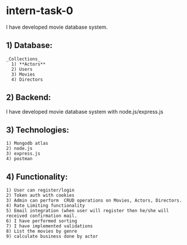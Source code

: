 # intern-task-0
I have developed movie database system.
## 1) Database: 
    _Collections_
      1) **Actors** 
      2) Users
      3) Movies
      4) Directors
## 2) Backend:
  I have developed movie database system with node.js/express.js
## 3) Technologies:
    1) Mongodb atlas
    2) node.js
    3) express.js
    4) postman
## 4) Functionality:
    1) User can register/login
    2) Token auth with cookies  
    3) Admin can perform  CRUD operations on Movies, Actors, Directors.
    4) Rate Limiting functionality
    5) Email integration (when user will register then he/she will received confirmation mail.
    6) I have performed sorting
    7) I have implemented validations
    8) List the movies by genre
    9) calculate business done by actor
